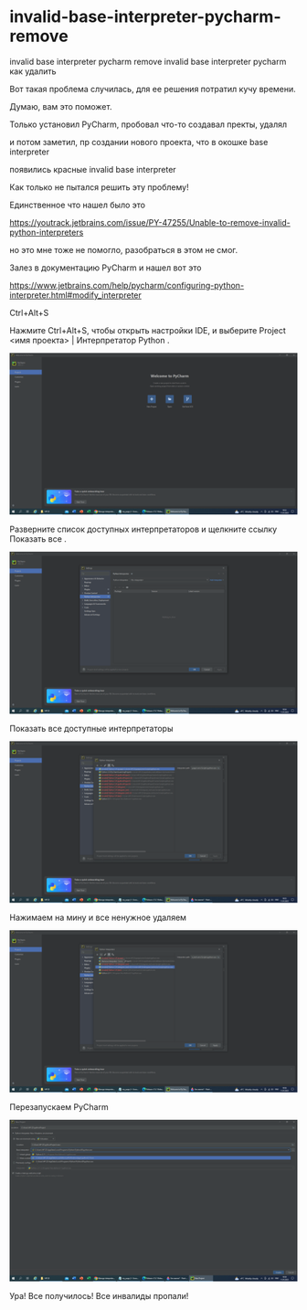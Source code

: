 # invalid-base-interpreter-pycharm-remove
invalid base interpreter pycharm remove invalid base interpreter pycharm как удалить 

Вот такая проблема случилась, для ее решения потратил кучу времени.

Думаю, вам это поможет.

Только установил PyCharm, пробовал что-то создавал пректы, удалял

и потом заметил, пр создании нового проекта, что в окошке base interpreter

появились красные invalid base interpreter

Как только не пытался решить эту проблему!

Единственное что нашел было это 

https://youtrack.jetbrains.com/issue/PY-47255/Unable-to-remove-invalid-python-interpreters

но это мне тоже не помогло, разобраться в этом не смог.

Залез в документацию PyCharm и нашел вот это

https://www.jetbrains.com/help/pycharm/configuring-python-interpreter.html#modify_interpreter

Ctrl+Alt+S 

Нажмите Ctrl+Alt+S, чтобы открыть настройки IDE, и выберите Project <имя проекта> | Интерпретатор Python .

![image](https://github.com/UzunDemir/invalid-base-interpreter-pycharm-remove/blob/main/screenshot%2011_01_23_1.png)

Разверните список доступных интерпретаторов и щелкните ссылку Показать все .

![image](https://github.com/UzunDemir/invalid-base-interpreter-pycharm-remove/blob/main/screenshot%2011_01_23_2.png)

Показать все доступные интерпретаторы





![image](https://github.com/UzunDemir/invalid-base-interpreter-pycharm-remove/blob/main/screenshot%2011_01_23_3.png)

Нажимаем на мину и все ненужное удаляем

![image](https://github.com/UzunDemir/invalid-base-interpreter-pycharm-remove/blob/main/screenshot%2011_01_23_4.png)

Перезапускаем PyCharm

![image](https://github.com/UzunDemir/invalid-base-interpreter-pycharm-remove/blob/main/screenshot%2011_01_23_5.png)

Ура! Все получилось! Все инвалиды пропали!
